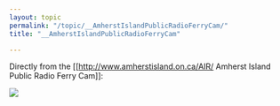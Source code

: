 ```yaml
---
layout: topic
permalink: "/topic/__AmherstIslandPublicRadioFerryCam/"
title: "__AmherstIslandPublicRadioFerryCam"

---
```


Directly from the [[http://www.amherstisland.on.ca/AIR/ Amherst Island Public Radio Ferry Cam]]:

<img src="http://www.amherstisland.on.ca/AIR/capture1.jpg">

